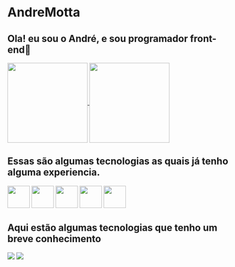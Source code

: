 # AndreMotta
<h2>Ola! eu sou o André, e sou programador front-end🚀</h2>
<div>
  <a href="https://github.com/AndreMotta25">
    <img align="center" src="https://github-readme-stats.vercel.app/api?username=AndreMotta25&show_icons=true&theme=radical&count_private=true" height="180em"/>
    <img align="center" src="https://github-readme-stats.vercel.app/api/top-langs/?username=AndreMotta25&hide=php&theme=radical" height="180em"/>
  </a>
</div>
<!-- ![Anurag's GitHub stats]() -->
<!-- [![Top Langs]() -->
<div>
   <h2>Essas são algumas tecnologias as quais já tenho alguma experiencia.</h2>
   <img src="https://cdn.jsdelivr.net/gh/devicons/devicon/icons/figma/figma-original.svg" heigth='50px' width="50px"/>
   <img src="https://cdn.jsdelivr.net/gh/devicons/devicon/icons/html5/html5-original.svg" heigth='50px' width="50px"/>
   <img src="https://cdn.jsdelivr.net/gh/devicons/devicon/icons/javascript/javascript-original.svg" heigth='50px' width="50px" />   
   <img src="https://cdn.jsdelivr.net/gh/devicons/devicon/icons/css3/css3-original.svg" heigth='50px' width="50px" />
   <img src="https://cdn.jsdelivr.net/gh/devicons/devicon/icons/vscode/vscode-original.svg" heigth='50px' width="50px" />

</div>
<div>
  <h2>Aqui estão algumas tecnologias que tenho um breve conhecimento</h2>
  <img src="https://img.shields.io/badge/MySQL-FFF?style=for-the-badge&logo=mysql&logoColor=black"> 
  <img src="https://img.shields.io/badge/PHP-777BB4?style=for-the-badge&logo=php&logoColor=white">
<!--   <img src="https://img.shields.io/badge/Steam-FFF?style=for-the-badge&logo=steam&logoColor=black"> -->
</div>
